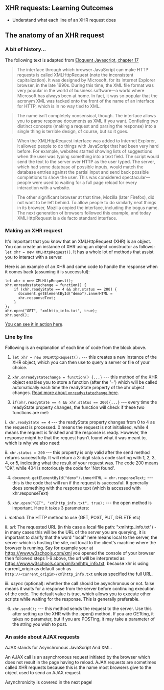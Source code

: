 ## XHR requests: Learning Outcomes

- Understand what each line of an XHR request does

## The anatomy of an XHR request

### A bit of history...

The following text is adapted from [Eloquent Javascript, chapter 17](http://eloquentjavascript.net/17_http.html#h_Gh3HVKEFJQ)

> The interface through which browser JavaScript can make HTTP requests is called XMLHttpRequest (note the inconsistent capitalization). It was designed by Microsoft, for its Internet Explorer browser, in the late 1990s. During this time, the XML file format was very popular in the world of business software—a world where Microsoft has always been at home. In fact, it was so popular that the acronym XML was tacked onto the front of the name of an interface for HTTP, which is in no way tied to XML.

> The name isn’t completely nonsensical, though. The interface allows you to parse response documents as XML if you want. Conflating two distinct concepts (making a request and parsing the response) into a single thing is terrible design, of course, but so it goes.

> When the XMLHttpRequest interface was added to Internet Explorer, it allowed people to do things with JavaScript that had been very hard before. For example, websites started showing lists of suggestions when the user was typing something into a text field. The script would send the text to the server over HTTP as the user typed. The server, which had some database of possible inputs, would match the database entries against the partial input and send back possible completions to show the user. This was considered spectacular—people were used to waiting for a full page reload for every interaction with a website.

> The other significant browser at that time, Mozilla (later Firefox), did not want to be left behind. To allow people to do similarly neat things in its browser, Mozilla copied the interface, including the bogus name. The next generation of browsers followed this example, and today XMLHttpRequest is a de facto standard interface.

### Making an XHR request

It's important that you know that an XMLHttpRequest (XHR) is an object. You can create an instance of XHR using an object constructor as follows: `let xhr = new XMLHttpRequest()`. It has a whole lot of methods that assist you to interact with a server.

Here is an example of an XHR and some code to handle the response when it comes back (assuming it is successful):

```
let xhr = new XMLHttpRequest();
xhr.onreadystatechange = function() {
    if (xhr.readyState == 4 && xhr.status == 200) {
      document.getElementById("demo").innerHTML =
      xhr.responseText;
    }
};
xhr.open("GET", "xmlhttp_info.txt", true);
xhr.send();
```

[You can see it in action here](http://www.w3schools.com/xml/xml_http.asp).

### Line by line

Following is an explanation of each line of code from the block above.

1. `let xhr = new XMLHttpRequest();` --- this creates a new instance of the XHR object, which you can then use to query a server or file of your choice.

2. `xhr.onreadystatechange = function() {...}` --- this method of the XHR object enables you to store a function (after the '=') which will be called automatically each time the readyState property of the xhr object changes. [Read more about `onreadystatechange` here](https://developer.mozilla.org/en-US/docs/Web/API/XMLHttpRequest/onreadystatechange).

3. `if(xhr.readyState == 4 && xhr.status == 200){...}` --- every time the readyState property changes, the function will check if these two functions are met:

i. `xhr.readyState == 4` --- the readyState property changes from 0 to 4 as the request is processed. 0 means the request is not initialised, while 4 means the request is finished and the response is ready. However, the response might be that the request hasn't found what it was meant to, which is why we also need:

ii. `xhr.status = 200` --- this property is only valid after the send method returns successfully. It will return a 3-digit status code starting with 1, 2, 3, 4, or 5, indicating what the result of your request was. The code 200 means 'OK', while 404 is notoriously the code for 'Not found'.

4. `document.getElementById("demo").innerHTML = xhr.responseText;` --- this is the code that will run if the request is successful. It generally does something with the response text (which is accessed with xhr.responseText)

5. `xhr.open("GET", "xmlhttp_info.txt", true);` --- the open method is important. Here it takes 3 parameters:

i. _method_: The HTTP method to use (GET, POST, PUT, DELETE etc)

ii. _url_: The requested URL (in this case a local file path: "xmlhttp_info.txt") - in many cases this will be the URL of the server you are querying, it is important to clarify that the word "local" here means local to the server, the server which is hosting the site, not local to the client's machine where the browser is running. Say for example your at
https://www.w3schools.com/xml you opened the console of your browser then followed steps 1-6 above, the url will be interpreted as https://www.w3schools.com/xml/xmlhttp_info.txt, because xhr is using current_origin as default such as `http://<current_origin>/xmlhttp_info.txt` unless specified the full URL.

iii. _async_ (optional): whether the call should be asynchronous or not. false means it waits for a response from the server before continuing execution of the code. The default value is true, which allows you to execute other scripts while waiting for the response. This is generally preferable.

6. `xhr.send();` --- this method sends the request to the server. Use this after setting up the XHR with the .open() method. If you are GETting, it takes no parameter, but if you are POSTing, it may take a parameter of the string you wish to post.

### An aside about AJAX requests

AJAX stands for Asynchronous JavaScript And XML.

An AJAX call is an asynchronous request initiated by the browser which does not result in the page having to reload. AJAX requests are sometimes called XHR requests because this is the name most browsers give to the object used to send an AJAX request.

Asynchronicity is covered in the next page!
